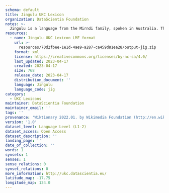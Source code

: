 ```yaml
---
schema: default
title: Jingulu UKC Lexicon
organization: DataScientia Foundation
notes: >-
  Jingulu is a language from the Mirndi family, spoken in Australia. The UKC Lexicon of Jingulu is represented as a lexico-semantic network. It consists of words, word senses, synsets, as well as sense-level and synset-level relationships.
resources:
  - name: Jingulu UKC Lexicon LMF format
    url: >-
      resources/70d2fbee-1e1d-4ae9-a287-ca459d81ea28/output-jig.zip
    format: xml
    license: https://creativecommons.org/licenses/by-nc-sa/4.0/
    last_updated: 2023-04-17
    created: 2023-04-17
    size: 768
    release_date: 2023-04-17
    distribution_document: ''
    language: Jingulu
    language_code: jig
category:
  - UKC Lexicons
maintainer: DataScientia Foundation
maintainer_email: ''
tags: ''
provenance: 'Wiktionary 2022.01. by Wikimedia Foundation (http://en.wiktionary.org); Princeton WordNet 2.1 by Princeton University (https://wordnet.princeton.edu)'
version: '1.0'
dataset_level: Language Level (L1-2)
dataset_access: Open Access
dataset_description: ''
landing_page: ''
date_of_collection: ''
words: 1
synsets: 1
senses: 1
sense_relations: 0
synset_relations: 0
more_information: http://ukc.datascientia.eu/
latitude_map: -17.75
longitude_map: 134.0
---
```

